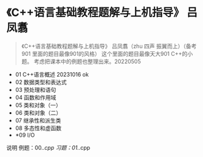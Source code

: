 # 《C++语言基础教程题解与上机指导》 吕凤翥
>《C++语言基础教程题解与上机指导》 吕凤翥（zhu 四声 振翼而上）（备考901 里面的题目最像901的风格）
>这个里面的题目最像天大901 C++的小题。
>考虑把课本中的例题也整理出来。20220505

- 01 C++语言概述       20231016 ok
- 02 数据类型和表达式    
- 03 预处理和语句
- 04 函数和作用域
- 05 类和对象（一）
- 06 类和对象（二）
- 07 继承性和派生类
- 08 多态性和虚函数
- *09 I/O 

说明
例题：00.*.cpp
习题：01.*.cpp